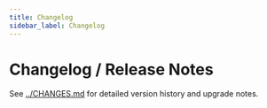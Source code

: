 ```yaml
---
title: Changelog
sidebar_label: Changelog
---
```


# Changelog / Release Notes

See [../CHANGES.md](../CHANGES.md) for detailed version history and upgrade notes.
